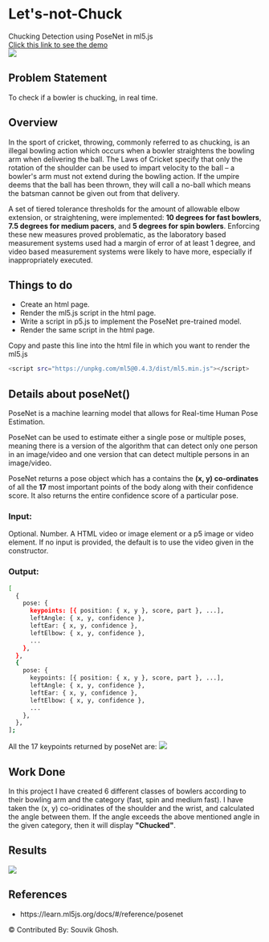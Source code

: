 # Let's-not-Chuck
Chucking Detection using PoseNet in ml5.js <br>
<a href = "https://youtu.be/brfo2NRzb78">Click this link to see the demo</a> <br>
<img src = "https://img.shields.io/youtube/views/brfo2NRzb78?style=social">

## Problem Statement 
To check if a bowler is chucking, in real time. 


## Overview 
In the sport of cricket, throwing, commonly referred to as chucking, is an illegal bowling action which occurs when a bowler straightens the bowling arm when delivering the ball. The Laws of Cricket specify that only the rotation of the shoulder can be used to impart velocity to the ball – a bowler's arm must not extend during the bowling action. If the umpire deems that the ball has been thrown, they will call a no-ball which means the batsman cannot be given out from that delivery.

A set of tiered tolerance thresholds for the amount of allowable elbow extension, or straightening, were implemented: **10 degrees for fast bowlers**, **7.5 degrees for medium pacers**, and **5 degrees for spin bowlers**. Enforcing these new measures proved problematic, as the laboratory based measurement systems used had a margin of error of at least 1 degree, and video based measurement systems were likely to have more, especially if inappropriately executed. 

## Things to do 
<ul>
  <li>Create an html page.</li>
  <li>Render the ml5.js script in the html page.</li>
  <li>Write a script in p5.js to implement the PoseNet pre-trained model.</li> 
  <li>Render the same script in the html page.</li>
</ul>

Copy and paste this line into the html file in which you want to render the ml5.js 
```bash 
<script src="https://unpkg.com/ml5@0.4.3/dist/ml5.min.js"></script>
```
## Details about poseNet() 
PoseNet is a machine learning model that allows for Real-time Human Pose Estimation.

PoseNet can be used to estimate either a single pose or multiple poses, meaning there is a version of the algorithm that can detect only one person in an image/video and one version that can detect multiple persons in an image/video.

PoseNet returns a pose object which has a contains the **(x, y) co-ordinates** of all the **17** most important points of the body along with their confidence score. It also returns the entire confidence score of a particular pose. 

### Input: 
Optional. Number. A HTML video or image element or a p5 image or video element. If no input is provided, the default is to use the video given in the constructor.

### Output:
```bash
[
  {
    pose: {
      keypoints: [{ position: { x, y }, score, part }, ...],
      leftAngle: { x, y, confidence },
      leftEar: { x, y, confidence },
      leftElbow: { x, y, confidence },
      ...
    },
  },
  {
    pose: {
      keypoints: [{ position: { x, y }, score, part }, ...],
      leftAngle: { x, y, confidence },
      leftEar: { x, y, confidence },
      leftElbow: { x, y, confidence },
      ...
    },
  },
];
```
All the 17 keypoints returned by poseNet are: <img src = "https://user-images.githubusercontent.com/35571958/84601334-011d0900-ae9d-11ea-8d72-3cd9aca86700.png"></img>

## Work Done  
In this project I have created 6 different classes of bowlers according to their bowling arm and the category (fast, spin and medium fast). I have taken the (x, y) co-oridinates of the shoulder and the wrist, and calculated the angle between them. If the angle exceeds the above mentioned angle in the given category, then it will display **"Chucked"**. 

## Results
<img src = "https://user-images.githubusercontent.com/35571958/84600664-ac778f00-ae98-11ea-9efa-ab601179e8f4.gif"></img>

## References
<ul>
  <li>https://learn.ml5js.org/docs/#/reference/posenet</li>
</ul>


<p>&#169; Contributed By: Souvik Ghosh. </p>
